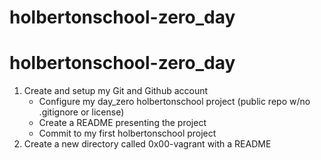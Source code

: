 # holbertonschool-zero_day
# holbertonschool-zero_day
1. Create and setup my Git and Github account
	* Configure my day_zero holbertonschool project (public repo w/no .gitignore or license)
	* Create a README presenting the project
	* Commit to my first holbertonschool project
2. Create a new directory called 0x00-vagrant with a README

